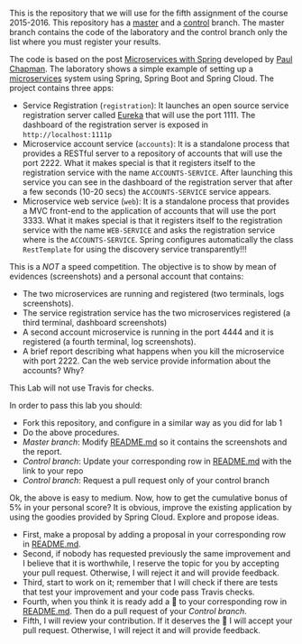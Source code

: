 This is the repository that we will use for the fifth assignment of the course 2015-2016. This repository has a [master](/UNIZAR-30246-WebEngineering/Laboratory-6-microservices/tree/master) and a [control](/UNIZAR-30246-WebEngineering/Laboratory-6-microservices/tree/control) branch. The master branch contains the code of the laboratory and the control branch only the list where you must register your results. 

The code is based on the post [Microservices with Spring](https://spring.io/blog/2015/07/14/microservices-with-spring) developed by [Paul Chapman](https://spring.io/team/pchapman). The laboratory shows a simple example of setting up a [microservices](http://martinfowler.com/articles/microservices.html) system using Spring, Spring Boot and Spring Cloud. The project contains three apps:
* Service Registration (`registration`): It launches an open source service registration server called [Eureka](https://github.com/Netflix/eureka) that will use the port 1111. The dashboard of the registration server is exposed in `http://localhost:1111p`
* Microservice account service (`accounts`): It is a standalone process that provides a RESTful server to a repository of accounts that will use the port 2222. What it makes special is that it registers itself to the registration service with the name `ACCOUNTS-SERVICE`. After launching this service you can see in the dashboard of the registration server that after a few seconds (10-20 secs) the  `ACCOUNTS-SERVICE` service appears.
* Microservice web service (`web`): It is a standalone process that provides a MVC front-end to the application of accounts that will use the port 3333. What it makes special is that it registers itself to the registration service with the name `WEB-SERVICE` and asks the registration service where is the `ACCOUNTS-SERVICE`. Spring configures automatically the class  `RestTemplate` for using the discovery service transparently!!!

This is a *NOT* a speed competition. The objective is to show by mean of evidences (screenshots) and a personal account that contains:
* The two microservices are running and registered (two terminals, logs screenshots).
* The service registration service has the two microservices registered (a third terminal, dashboard screenshots)
* A second account microservice is running in the port 4444 and it is registered (a fourth terminal, log screenshots).
* A brief report describing what happens when you kill the microservice with port 2222. Can the web service provide information about the accounts? Why?

This Lab will not use Travis for checks. 

In order to pass this lab you should:
- Fork this repository, and configure in a similar way as you did for lab 1
- Do the above procedures.
- _Master branch_: Modify [README.md](/UNIZAR-30246-WebEngineering/Laboratory-6-microservices/tree/master/README.md) so it contains the screenshots and the report. 
- _Control branch_: Update your corresponding row in [README.md](/UNIZAR-30246-WebEngineering/Laboratory-6-microservices/tree/control/README.md) with the link to your repo
- _Control branch_: Request a pull request only of your control branch

Ok, the above is easy to medium. Now, how to get the cumulative bonus of 5% in your personal score? It is obvious, improve the existing application by using the goodies provided by Spring Cloud. Explore and propose ideas. 
- First, make a proposal by adding a proposal in your corresponding row in [README.md](/UNIZAR-30246-WebEngineering/Laboratory-6-microservices/tree/control/README.md). 
- Second, if nobody has requested previously the same improvement and I believe that it is worthwhile, I reserve the topic for you by accepting your pull request. Otherwise, I will reject it and will provide feedback.
- Third, start to work on it; remember that I will check if there are tests that test your improvement and your code pass Travis checks.
- Fourth, when you think it is ready add a :gift: to your corresponding row in [README.md](/UNIZAR-30246-WebEngineering/Laboratory-6-microservices/tree/control/README.md). Then do a pull request of your _Control branch_.
- Fifth, I will review your contribution. If it deserves the :gift: I will accept your pull request. Otherwise, I will reject it and will provide feedback.

 